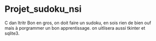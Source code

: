 # Projet_sudoku_nsi
C dan ltritr
Bon en gros, on doit faire un sudoku, en sois rien de bien ouf mais à porgrammer un bon apprentissage.
on uitlisera aussi tkinter et sqlite3.

